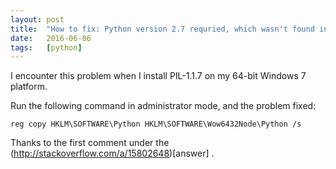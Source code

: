 ```yaml
---
layout: post
title:  "How to fix: Python version 2.7 requried, which wasn't found in the registry"
date:   2016-06-06
tags:   [python]
---
```


I encounter this problem when I install PIL-1.1.7 on my 64-bit Windows 7 platform.

Run the following command in administrator mode, and the problem fixed:

```
reg copy HKLM\SOFTWARE\Python HKLM\SOFTWARE\Wow6432Node\Python /s
```

Thanks to the first comment under the (http://stackoverflow.com/a/15802648)[answer] .

